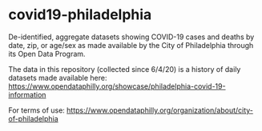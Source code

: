 # covid19-philadelphia
De-identified, aggregate datasets showing COVID-19 cases and deaths by date, zip, or age/sex as made available by the City of Philadelphia through its Open Data Program.

The data in this repository (collected since 6/4/20) is a history of daily datasets made available here: https://www.opendataphilly.org/showcase/philadelphia-covid-19-information

For terms of use: https://www.opendataphilly.org/organization/about/city-of-philadelphia
